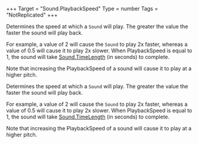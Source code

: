 +++
Target = "Sound.PlaybackSpeed"
Type = number
Tags = "NotReplicated"
+++

Determines the speed at which a `Sound` will play. The greater the value the faster the sound will play back.For example, a value of 2 will cause the `Sound` to play 2x faster, whereas a value of 0.5 will cause it to play 2x slower. When PlaybackSpeed is equal to 1, the sound will take [Sound.TimeLength](https://developer.roblox.com/api-reference/property/Sound/TimeLength) (in seconds) to complete.Note that increasing the PlaybackSpeed of a sound will cause it to play at a higher pitch.	Determines the speed at which a `Sound` will play. The greater the value the faster the sound will play back.For example, a value of 2 will cause the `Sound` to play 2x faster, whereas a value of 0.5 will cause it to play 2x slower. When PlaybackSpeed is equal to 1, the sound will take [Sound.TimeLength](https://developer.roblox.com/api-reference/property/Sound/TimeLength) (in seconds) to complete.Note that increasing the PlaybackSpeed of a sound will cause it to play at a higher pitch.